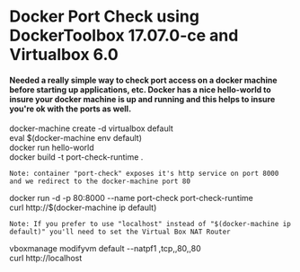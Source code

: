 # Docker Port Check using DockerToolbox 17.07.0-ce and Virtualbox 6.0

#### Needed a really simple way to check port access on a docker machine before starting up applications, etc.  Docker has a nice hello-world to insure your docker machine is up and running and this helps to insure you're ok with the ports as well.

docker-machine create -d virtualbox default  
eval $(docker-machine env default)  
docker run hello-world  
docker build -t port-check-runtime . 
```
Note: container "port-check" exposes it's http service on port 8000 and we redirect to the docker-machine port 80 
```
docker run -d -p 80:8000 --name port-check port-check-runtime  
curl http://$(docker-machine ip default)
```
Note: If you prefer to use "localhost" instead of "$(docker-machine ip default)" you'll need to set the Virtual Box NAT Router 
```
vboxmanage modifyvm default --natpf1 ,tcp,,80,,80  
curl http://localhost

